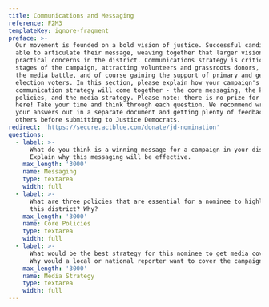 ```yaml
---
title: Communications and Messaging
reference: F2M3
templateKey: ignore-fragment
preface: >-
  Our movement is founded on a bold vision of justice. Successful candidates are
  able to articulate their message, weaving together that larger vision with
  practical concerns in the district. Communications strategy is critical at all
  stages of the campaign, attracting volunteers and grassroots donors, winning
  the media battle, and of course gaining the support of primary and general
  election voters. In this section, please explain how your campaign's
  communication strategy will come together - the core messaging, the key
  policies, and the media strategy. Please note: there is no prize for speed
  here! Take your time and think through each question. We recommend writing
  your answers out in a separate document and getting plenty of feedback from
  others before submitting to Justice Democrats.
redirect: 'https://secure.actblue.com/donate/jd-nomination'
questions:
  - label: >-
      What do you think is a winning message for a campaign in your district?
      Explain why this messaging will be effective.
    max_length: '3000'
    name: Messaging
    type: textarea
    width: full
  - label: >-
      What are three policies that are essential for a nominee to highlight in
      this district? Why?
    max_length: '3000'
    name: Core Policies
    type: textarea
    width: full
  - label: >-
      What would be the best strategy for this nominee to get media coverage?
      Why would a local or national reporter want to cover the campaign?
    max_length: '3000'
    name: Media Strategy
    type: textarea
    width: full
---
```


